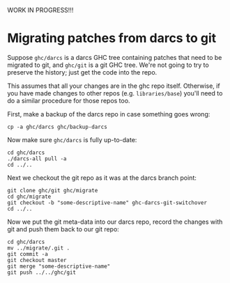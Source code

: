 
WORK IN PROGRESS!!!

# Migrating patches from darcs to git


Suppose `ghc/darcs` is a darcs GHC tree containing patches that need to be migrated to git, and `ghc/git` is a git GHC tree.
We're not going to try to preserve the history; just get the code into the repo.


This assumes that all your changes are in the ghc repo itself. Otherwise, if you have made changes to other repos (e.g. `libraries/base`) you'll need to do a similar procedure for those repos too.


First, make a backup of the darcs repo in case something goes wrong:

```wiki
cp -a ghc/darcs ghc/backup-darcs
```


Now make sure `ghc/darcs` is fully up-to-date:

```wiki
cd ghc/darcs
./darcs-all pull -a
cd ../..
```


Next we checkout the git repo as it was at the darcs branch point:

```wiki
git clone ghc/git ghc/migrate
cd ghc/migrate
git checkout -b "some-descriptive-name" ghc-darcs-git-switchover
cd ../..
```


Now we put the git meta-data into our darcs repo, record the changes with git and push them back to our git repo:

```wiki
cd ghc/darcs
mv ../migrate/.git .
git commit -a
git checkout master
git merge "some-descriptive-name"
git push ../../ghc/git
```